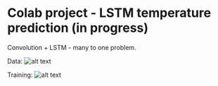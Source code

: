 # Colab project - LSTM temperature prediction (in progress)
Convolution + LSTM - many to one problem.

Data:
![alt text](https://raw.githubusercontent.com/KrzysztofV/colab-lstm-temperature-prediction/master/data.png)

Training:
![alt text](https://raw.githubusercontent.com/KrzysztofV/colab-lstm-temperature-prediction/master/training.png)
